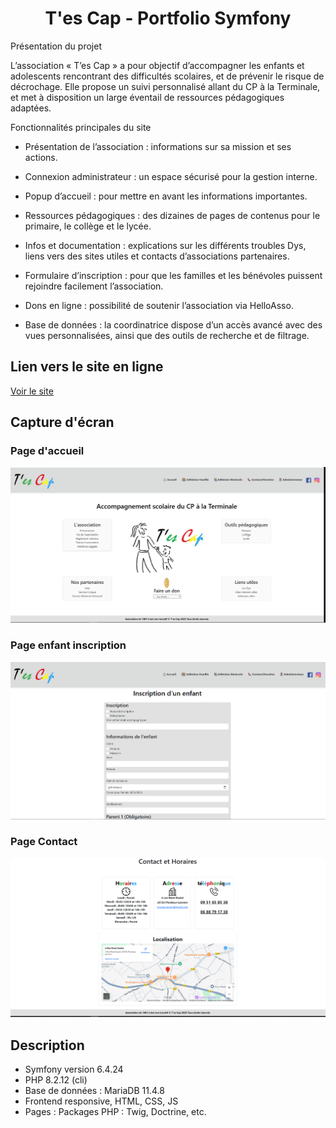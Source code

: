 ### <h1 align="center"> T'es Cap - Portfolio Symfony</h1>

Présentation du projet

L’association « T’es Cap » a pour objectif d’accompagner les enfants et adolescents rencontrant des difficultés scolaires, et de prévenir le risque de décrochage.
Elle propose un suivi personnalisé allant du CP à la Terminale, et met à disposition un large éventail de ressources pédagogiques adaptées.

Fonctionnalités principales du site

- Présentation de l’association : informations sur sa mission et ses actions.

- Connexion administrateur : un espace sécurisé pour la gestion interne.

- Popup d’accueil : pour mettre en avant les informations importantes.

- Ressources pédagogiques : des dizaines de pages de contenus pour le primaire, le collège et le lycée.

- Infos et documentation : explications sur les différents troubles Dys, liens vers des sites utiles et contacts d’associations partenaires.

- Formulaire d’inscription : pour que les familles et les bénévoles puissent rejoindre facilement l’association.

- Dons en ligne : possibilité de soutenir l’association via HelloAsso.

- Base de données : la coordinatrice dispose d’un accès avancé avec des vues personnalisées, ainsi que des outils de recherche et de filtrage.

## Lien vers le site en ligne
[Voir le site](https://tescap29.fr/accueil)

## Capture d'écran

### Page d'accueil
![Accueil](screenshots/accueil.PNG)

### Page enfant inscription
![Projets](screenshots/enfant-inscription.PNG)

### Page Contact
![Contact](screenshots/Contact.PNG)


## Description
- Symfony version 6.4.24
- PHP 8.2.12 (cli)
- Base de données : MariaDB 11.4.8
- Frontend responsive, HTML, CSS, JS
- Pages : Packages PHP : Twig, Doctrine, etc.
  

